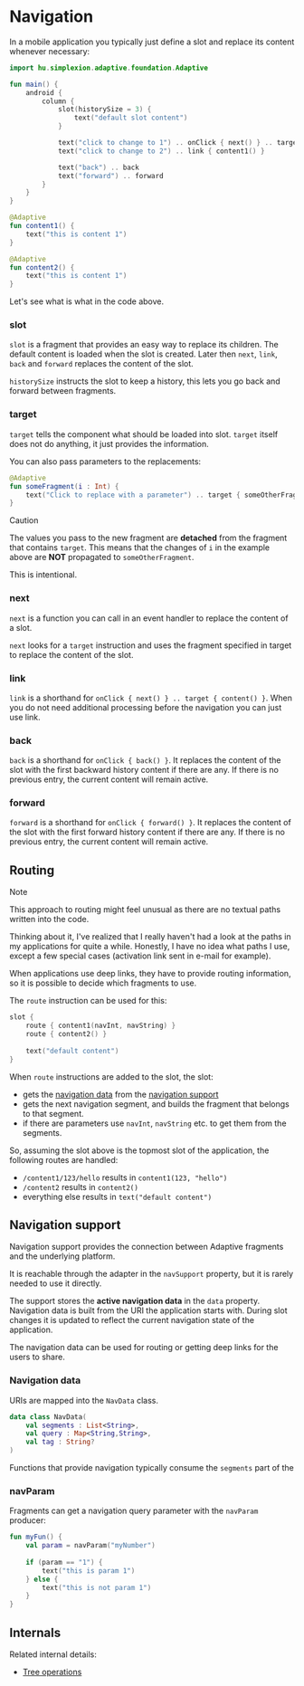 # Navigation

In a mobile application you typically just define a slot and replace its content whenever necessary:

```kotlin
import hu.simplexion.adaptive.foundation.Adaptive

fun main() {
    android {
        column {
            slot(historySize = 3) {
                text("default slot content")
            }

            text("click to change to 1") .. onClick { next() } .. target { content1() }
            text("click to change to 2") .. link { content1() }

            text("back") .. back
            text("forward") .. forward
        }    
    }
}

@Adaptive
fun content1() {
    text("this is content 1")
}

@Adaptive
fun content2() {
    text("this is content 1")
}
```

Let's see what is what in the code above.

### slot

`slot` is a fragment that provides an easy way to replace its children. The default content
is loaded when the slot is created. Later then `next`, `link`, `back` and `forward` replaces
the content of the slot.

`historySize` instructs the slot to keep a history, this lets you go back and forward between fragments.

### target

`target` tells the component what should be loaded into slot. `target` itself does not do anything,
it just provides the information.

You can also pass parameters to the replacements:

```kotlin
@Adaptive
fun someFragment(i : Int) {
    text("Click to replace with a parameter") .. target { someOtherFragment(i + 1) }
}
```

> [!CAUTION]
>
> The values you pass to the new fragment are **detached** from the fragment that contains `target`.
> This means that the changes of `i` in the example above are **NOT** propagated to `someOtherFragment`.
>
> This is intentional.
>

### next

`next` is a function you can call in an event handler to replace the content of a slot.

`next` looks for a `target` instruction and uses the fragment specified in target to replace the
content of the slot.

### link

`link` is a shorthand for `onClick { next() } .. target { content() }`. When you do not need
additional processing before the navigation you can just use link.

### back

`back` is a shorthand for `onClick { back() }`. It replaces the content of the slot with the
first backward history content if there are any. If there is no previous entry, the current
content will remain active.

### forward

`forward` is a shorthand for `onClick { forward() }`. It replaces the content of the slot with
the first forward history content if there are any. If there is no previous entry, the current
content will remain active.

## Routing

> [!NOTE]
>
> This approach to routing might feel unusual as there are no textual paths written into the code.
>
> Thinking about it, I've realized that I really haven't had a look at the paths in my
> applications for quite a while. Honestly, I have no idea what paths I use, except a few
> special cases (activation link sent in e-mail for example).
>

When applications use deep links, they have to provide routing information, so it is
possible to decide which fragments to use.

The `route` instruction can be used for this:

```kotlin
slot {
    route { content1(navInt, navString) }
    route { content2() }
    
    text("default content")
}
```

When `route` instructions are added to the slot, the slot:

* gets the [navigation data](#navigation-data) from the [navigation support](#navigation-support)
* gets the next navigation segment, and builds the fragment that belongs to that segment.
* if there are parameters use `navInt`, `navString` etc. to get them from the segments.

So, assuming the slot above is the topmost slot of the application, the following routes are handled:

* `/content1/123/hello` results in `content1(123, "hello")`
* `/content2` results in `content2()`
* everything else results in `text("default content")`

## Navigation support

Navigation support provides the connection between Adaptive fragments and the underlying platform.

It is reachable through the adapter in the `navSupport` property, but it is rarely needed to use
it directly.

The support stores the **active navigation data** in the `data` property. Navigation data is
built from the URI the application starts with. During slot changes it is updated to reflect
the current navigation state of the application.

The navigation data can be used for routing or getting deep links for the users to share.

### Navigation data

URIs are mapped into the `NavData` class.

```kotlin
data class NavData(
    val segments : List<String>,
    val query : Map<String,String>,
    val tag : String?
)
```

Functions that provide navigation typically consume the `segments` part of the

### navParam

Fragments can get a navigation query parameter with the `navParam` producer:

```kotlin
fun myFun() {
    val param = navParam("myNumber")
    
    if (param == "1") {
        text("this is param 1")
    } else {
        text("this is not param 1")
    }
}
```

## Internals

Related internal details:

- [Tree operations](../internals/tree-operations.md)